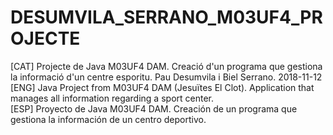 # DESUMVILA_SERRANO_M03UF4_PROJECTE
[CAT] Projecte de Java M03UF4 DAM. Creació d'un programa que gestiona la informació d'un centre esporitu. Pau Desumvila i Biel Serrano. 2018-11-12 <br>
[ENG] Java Project from M03UF4 DAM (Jesuïtes El Clot). Application that manages all information regarding a sport center.<br>
[ESP] Proyecto de Java M03UF4 DAM. Creación de un programa que gestiona la información de un centro deportivo.

